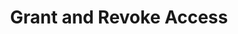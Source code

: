 ---
layout: default
title: Grant and Revoke Access
parent: Lab 2 | Manage AES Access
nav_order: 30
---